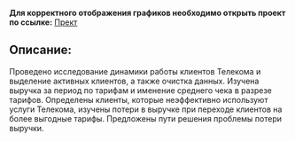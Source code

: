 **Для корректного отображения графиков необходимо открыть проект по ссылке:**
[Прект](https://nbviewer.org/github/ivanov-aleks/Projects-from-Yandex-Practicum/blob/2adbb8b82060edf8580d85121e93ff15a225a04d/Food_app/Food_app.ipynb "Food_app")

## Описание: 
Проведено исследование динамики работы клиентов Телекома и выделение активных клиентов, а также очистка данных. Изучена выручка за период по тарифам и именение среднего чека в разрезе тарифов.
Определены клиенты, которые неэффективно используют услуги Телекома, изучены потери в выручке при переходе клиентов на более выгодные тарифы. Предложены пути решения проблемы потери выручки.